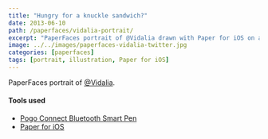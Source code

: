 ```yaml
---
title: "Hungry for a knuckle sandwich?"
date: 2013-06-10
path: /paperfaces/vidalia-portrait/
excerpt: "PaperFaces portrait of @Vidalia drawn with Paper for iOS on an iPad."
image: ../../images/paperfaces-vidalia-twitter.jpg
categories: [paperfaces]
tags: [portrait, illustration, Paper for iOS]
---
```


PaperFaces portrait of [@Vidalia](https://twitter.com/Vidalia).

#### Tools used

- [Pogo Connect Bluetooth Smart Pen](https://www.amazon.com/gp/product/B009K448L4/ref=as_li_ss_tl?ie=UTF8&camp=1789&creative=390957&creativeASIN=B009K448L4&linkCode=as2&tag=mademist-20)
- [Paper for iOS](https://paper.bywetransfer.com/)
